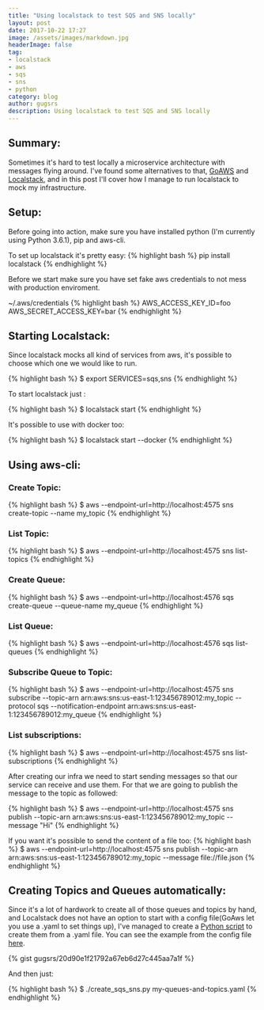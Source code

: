 ```yaml
---
title: "Using localstack to test SQS and SNS locally"
layout: post
date: 2017-10-22 17:27
image: /assets/images/markdown.jpg
headerImage: false
tag: 
- localstack
- aws
- sqs
- sns
- python
category: blog
author: gugsrs
description: Using localstack to test SQS and SNS locally
---
```


## Summary:

Sometimes it's hard to test locally a microservice architecture with messages flying around.
I've found some alternatives to that, [GoAWS][goaws] and [Localstack][localstack], and in this post I'll cover how I manage to run localstack to mock my infrastructure.

## Setup:
Before going into action, make sure you have installed python (I'm currently using Python 3.6.1), pip and aws-cli.

To set up localstack it's pretty easy:
{% highlight bash %}
pip install localstack
{% endhighlight %}

Before we start make sure you have set fake aws credentials to not mess with production enviroment.

~/.aws/credentials
{% highlight bash %}
AWS_ACCESS_KEY_ID=foo
AWS_SECRET_ACCESS_KEY=bar
{% endhighlight %}

## Starting Localstack:

Since localstack mocks all kind of services from aws, it's possible to choose which one we would like to run.

{% highlight bash %}
$ export SERVICES=sqs,sns
{% endhighlight %}

To start localstack just :

{% highlight bash %}
$ localstack start
{% endhighlight %}

It's possible to use with docker too:

{% highlight bash %}
$ localstack start --docker
{% endhighlight %}

## Using aws-cli:

### Create Topic:

{% highlight bash %}
$ aws --endpoint-url=http://localhost:4575 sns create-topic --name my_topic
{% endhighlight %}

### List Topic:

{% highlight bash %}
$ aws --endpoint-url=http://localhost:4575 sns list-topics
{% endhighlight %}

### Create Queue:

{% highlight bash %}
$ aws --endpoint-url=http://localhost:4576 sqs create-queue --queue-name my_queue
{% endhighlight %}

### List Queue:

{% highlight bash %}
$ aws --endpoint-url=http://localhost:4576 sqs list-queues
{% endhighlight %}

### Subscribe Queue to Topic:

{% highlight bash %}
$ aws --endpoint-url=http://localhost:4575 sns subscribe --topic-arn arn:aws:sns:us-east-1:123456789012:my_topic --protocol sqs --notification-endpoint arn:aws:sns:us-east-1:123456789012:my_queue
{% endhighlight %}

### List subscriptions:

{% highlight bash %}
$ aws --endpoint-url=http://localhost:4575 sns list-subscriptions
{% endhighlight %}

After creating our infra we need to start sending messages so that our service can receive and use them.
For that we are going to publish the message to the topic as followed:

{% highlight bash %}
$ aws --endpoint-url=http://localhost:4575 sns publish --topic-arn arn:aws:sns:us-east-1:123456789012:my_topic --message "Hi"
{% endhighlight %}

If you want it's possible to send the content of a file too:
{% highlight bash %}
$ aws --endpoint-url=http://localhost:4575 sns publish --topic-arn arn:aws:sns:us-east-1:123456789012:my_topic --message file://file.json
{% endhighlight %}

## Creating Topics and Queues automatically:

Since it's a lot of hardwork to create all of those queues and topics by hand, and Localstack does not have an option to start with a config file(GoAws let you use a .yaml to set things up), I've managed to create a [Python script][sqs-sns-from-yaml] to create them from a .yaml file. You can see the example from the config file [here][yaml].

{% gist gugsrs/20d90e1f21792a67eb6d27c445aa7a1f %}

And then just:

{% highlight bash %}
$ ./create_sqs_sns.py my-queues-and-topics.yaml
{% endhighlight %}

[goaws]: https://github.com/p4tin/goaws
[localstack]: https://github.com/localstack/localstack
[sqs-sns-to-yaml]: https://gist.github.com/wiliamsouza/c687ac7d8c86dc603a32e143cacc71b0
[sqs-sns-from-yaml]: https://gist.github.com/gugsrs/20d90e1f21792a67eb6d27c445aa7a1f
[yaml]: https://github.com/p4tin/goaws/blob/master/app/conf/goaws.yaml
